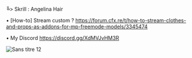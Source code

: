 ╚> Skrill : Angelina Hair

• [How-to] Stream custom ? https://forum.cfx.re/t/how-to-stream-clothes-and-props-as-addons-for-mp-freemode-models/3345474

• My Discord https://discord.gg/XdMVJvHM3R

![Sans titre 12](https://user-images.githubusercontent.com/119594378/206866237-01da9e13-fda1-473c-b388-563cc448c0a5.png)

